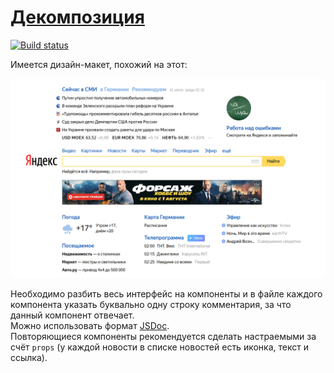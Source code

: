 [Декомпозиция](https://wee-owl.github.io/ra-compo-decompo/)
===
[![Build status](https://ci.appveyor.com/api/projects/status/vo4dmxgq5u0a6ee0?svg=true)](https://ci.appveyor.com/project/wee-owl/ra-compo-decompo)

Имеется дизайн-макет, похожий на этот:

![](./src/assets/decomposition.png)

Необходимо разбить весь интерфейс на компоненты и в файле каждого компонента указать буквально одну строку комментария, за что данный компонент отвечает.  
Можно использовать формат [JSDoc](https://react-styleguidist.js.org/docs/documenting/).  
Повторяющиеся компоненты рекомендуется сделать настраемыми за счёт `props` (у каждой новости в списке новостей есть иконка, текст и ссылка).
